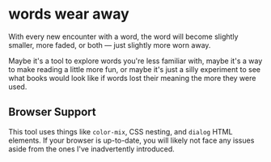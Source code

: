 # words wear away
With every new encounter with a word, the word will become slightly smaller, more faded, or both — just slightly more worn away.

Maybe it's a tool to explore words you're less familiar with, maybe it's a way to make reading a little more fun, or maybe it's just a silly experiment to see what books would look like if words lost their meaning the more they were used.

## Browser Support
This tool uses things like `color-mix`, CSS nesting, and `dialog` HTML elements. If your browser is up-to-date, you will likely not face any issues aside from the ones I've inadvertently introduced. 
